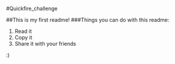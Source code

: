 #Quickfire_challenge

##This is my first readme!
###Things you can do with this readme:
  1. Read it
  2. Copy it
  3. Share it with your friends

:)
